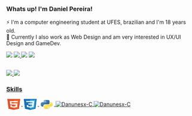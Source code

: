 ### Whats up! I'm Daniel Pereira!

<p>⚡ I'm a computer engineering student at UFES, brazilian and I'm 18 years old.<br>
💬 Currently I also work as Web Design and am very interested in UX/UI Design and GameDev.</p>
<div> 

<div> 
  <a href="https://instagram.com/danunesx" target="_blank"><img src="https://img.shields.io/badge/-Instagram-%23E4405F?style=for-the-badge&logo=instagram&logoColor=white" target="_blank"></a>
  <a href = "mailto:dannunescontato@gmail.com"><img src="https://img.shields.io/badge/-Gmail-%23333?style=for-the-badge&logo=gmail&logoColor=white" target="_blank"</a>
  <a href="https://www.behance.net/danielpereiradsgn" target="_blank"><img src="https://img.shields.io/badge/Behance-1769ff?style=for-the-badge&logo=behance&logoColor=white" target="_blank"></a>
  <a href="https://www.linkedin.com/in/daniel-pereira-nunes-9a6a28218/" target="_blank"><img src="https://img.shields.io/badge/LinkedIn-0077B5?style=for-the-badge&logo=linkedin&logoColor=white" target="_blank"></a>

##
<div align="left">
  <a href="https://github.com/Danunesx">
  <img height="150em" src="https://github-readme-stats.vercel.app/api?username=Danunesx&show_icons=true&theme=vue&include_all_commits=true&count_private=true"/>
  <img height="150em" src="https://github-readme-stats.vercel.app/api/top-langs/?username=Danunesx&layout=compact&langs_count=7&theme=vue"/>
</div>

### Skills
 <img align="center" alt="Danunesx-HTML" height="30" width="40" src="https://raw.githubusercontent.com/devicons/devicon/master/icons/html5/html5-original.svg">
 <img align="center" alt="Danunesx-CSS" height="30" width="40" src="https://raw.githubusercontent.com/devicons/devicon/master/icons/css3/css3-original.svg">
 <img align="center" alt="Danunesx-Python" height="30" width="40" src="https://raw.githubusercontent.com/devicons/devicon/master/icons/python/python-original.svg">
 <img align="center" alt="Danunesx-C" height="35" width="40" src="https://cdn.jsdelivr.net/gh/devicons/devicon/icons/c/c-original.svg" />
  <img align="center" alt="Danunesx-C" height="35" width="40" src="https://cdn.cdnlogo.com/logos/c/27/c.svg" />

<!--
**Danunesx/Danunesx** is a ✨ _special_ ✨ repository because its `README.md` (this file) appears on your GitHub profile.

Here are some ideas to get you started:

- 🔭 I’m currently working on ...
- 🌱 I’m currently learning ...
- 👯 I’m looking to collaborate on ...
- 🤔 I’m looking for help with ...
- 💬 Ask me about ...
- 📫 How to reach me: ...
- 😄 Pronouns: ...
- ⚡ Fun fact: ...
-->
